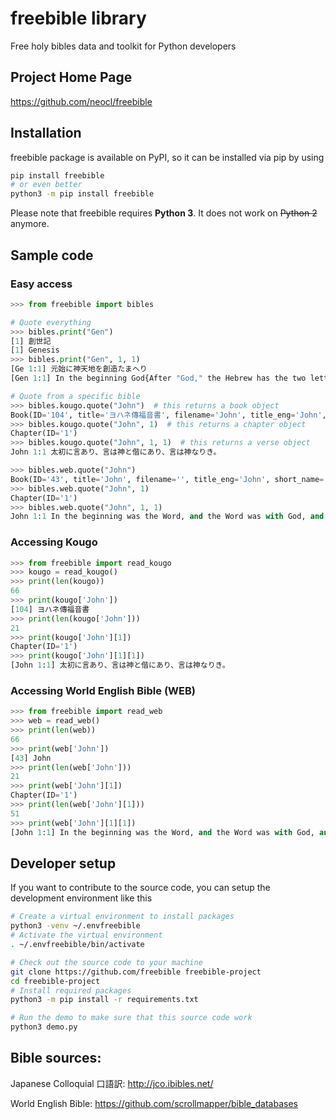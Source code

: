 # freebible library

Free holy bibles data and toolkit for Python developers

## Project Home Page

https://github.com/neocl/freebible

## Installation

freebible package is available on PyPI, so it can be installed via pip by using

```bash
pip install freebible
# or even better
python3 -m pip install freebible
```

Please note that freebible requires **Python 3**. It does not work on ~~Python 2~~ anymore. 

## Sample code

### Easy access

```python
>>> from freebible import bibles

# Quote everything
>>> bibles.print("Gen")
[1] 創世記
[1] Genesis
>>> bibles.print("Gen", 1, 1)
[Ge 1:1] 元始に神天地を創造たまへり 
[Gen 1:1] In the beginning God{After "God," the Hebrew has the two letters "Aleph Tav" (the first and last letters of the Hebrew alphabet) as a grammatical marker.} created the heavens and the earth.

# Quote from a specific bible
>>> bibles.kougo.quote("John")  # this returns a book object
Book(ID='104', title='ヨハネ傳福音書', filename='John', title_eng='John', short_name='John')
>>> bibles.kougo.quote("John", 1)  # this returns a chapter object
Chapter(ID='1')
>>> bibles.kougo.quote("John", 1, 1)  # this returns a verse object
John 1:1 太初に言あり、言は神と偕にあり、言は神なりき。 

>>> bibles.web.quote("John")
Book(ID='43', title='John', filename='', title_eng='John', short_name='John')
>>> bibles.web.quote("John", 1)
Chapter(ID='1')
>>> bibles.web.quote("John", 1, 1)
John 1:1 In the beginning was the Word, and the Word was with God, and the Word was God.
```

### Accessing Kougo

```python
>>> from freebible import read_kougo
>>> kougo = read_kougo()
>>> print(len(kougo))
66
>>> print(kougo['John'])
[104] ヨハネ傳福音書
>>> print(len(kougo['John']))
21
>>> print(kougo['John'][1])
Chapter(ID='1')
>>> print(kougo['John'][1][1])
[John 1:1] 太初に言あり、言は神と偕にあり、言は神なりき。
```

### Accessing World English Bible (WEB)

```python
>>> from freebible import read_web
>>> web = read_web()
>>> print(len(web))
66
>>> print(web['John'])
[43] John
>>> print(len(web['John']))
21
>>> print(web['John'][1])
Chapter(ID='1')
>>> print(len(web['John'][1]))
51
>>> print(web['John'][1][1])
[John 1:1] In the beginning was the Word, and the Word was with God, and the Word was God.
```

## Developer setup

If you want to contribute to the source code, you can setup the development environment like this
```bash
# Create a virtual environment to install packages
python3 -venv ~/.envfreebible
# Activate the virtual environment
. ~/.envfreebible/bin/activate

# Check out the source code to your machine
git clone https://github.com/freebible freebible-project
cd freebible-project
# Install required packages
python3 -m pip install -r requirements.txt

# Run the demo to make sure that this source code work
python3 demo.py
```

## Bible sources:

Japanese Colloquial 口語訳: http://jco.ibibles.net/

World English Bible: https://github.com/scrollmapper/bible_databases
